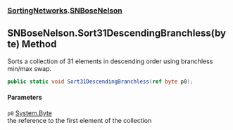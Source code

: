 ### [SortingNetworks](./SortingNetworks.md 'SortingNetworks').[SNBoseNelson](./SortingNetworks-SNBoseNelson.md 'SortingNetworks.SNBoseNelson')
## SNBoseNelson.Sort31DescendingBranchless(byte) Method
Sorts a collection of 31 elements in descending order using branchless min/max swap.  
```csharp
public static void Sort31DescendingBranchless(ref byte p0);
```
#### Parameters
<a name='SortingNetworks-SNBoseNelson-Sort31DescendingBranchless(byte)-p0'></a>
`p0` [System.Byte](https://docs.microsoft.com/en-us/dotnet/api/System.Byte 'System.Byte')  
the reference to the first element of the collection  
  
